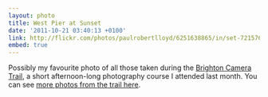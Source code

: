 ```yaml
---
layout: photo
title: West Pier at Sunset
date: '2011-10-21 03:40:13 +0100'
link: http://flickr.com/photos/paulrobertlloyd/6251638865/in/set-72157627785545113
embed: true
---
```

Possibly my favourite photo of all those taken during the [Brighton Camera Trail][1], a short afternoon-long photography course I attended last month. You can see [more photos from the trail here][2].

[1]: http://www.cameratrails.com/photography-courses-brighton
[2]: http://www.flickr.com/photos/paulrobertlloyd/sets/72157627785545113/